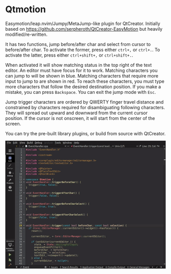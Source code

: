 Qtmotion
========

Easymotion/leap.nvim/Jumpy/MetaJump-like plugin for QtCreator. Initially based on https://github.com/serpheroth/QtCreator-EasyMotion but heavily modified/re-written. 

It has two functions, jump before/after char and select from cursor to before/after char. To activate the former, press either `ctrl+,` or `ctrl+.`. To activate the latter, press either `ctrl+shift+,` or `ctrl+shift+.`. 

When activated it will show matching status in the top right of the text editor. An editor must have focus for it to work. Matching characters you can jump to will be shown in blue. Matching characters that require more input to jump to are shown in red. To reach these characters, you must type more characters that follow the desired destination position. If you make a mistake, you can press `Backspace`. You can exit the jump mode with `Esc`. 

Jump trigger characters are ordered by QWERTY finger travel distance and constrained by characters required for disambiguating following characters. They will spread out upward and downward from the current cursor position. If the cursor is not onscreen, it will start from the center of the screen. 

You can try the pre-built library plugins, or build from source with QtCreator. 

<p align="center">
  <img src="https://github.com/mp3guy/mp3guy.github.io/raw/master/img/Qtmotion.gif" alt="Qtmotion"/>
</p>
